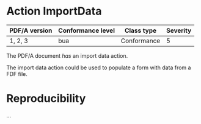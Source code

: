 # Action ImportData

| PDF/A version | Conformance level | Class type  | Severity |
| ------------- | ----------------- | ----------  | -------- |
| 1, 2, 3       | bua               | Conformance | 5        |

The PDF/A document _has_ an import data action.

The import data action could be used to populate a form with data from a FDF file.

# Reproducibility
...